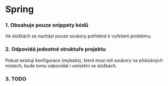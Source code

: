 # Spring 

### 1. Obsahuje pouze snippety kódů 
Ve složkách se nachází pouze soubory potřebné k vyřešení problému.

### 2. Odpovídá jednotné struktuře projektu 
Pokud existují konfigurace (mybatis), které musí mít soubory na příslušných místech, bude tomu odpovídat i umístění ve složkách.

### 3. TODO



